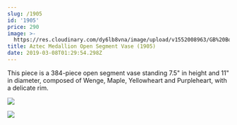```yaml
---
slug: /1905
id: '1905'
price: 290
image: >-
  https://res.cloudinary.com/dy6lb8vna/image/upload/v1552008963/GB%20Bowlworks%20Gallery/1905a.jpg
title: Aztec Medallion Open Segment Vase (1905)
date: 2019-03-08T01:29:54.298Z
---
```

This piece is a 384-piece open segment vase standing 7.5" in height and 11" in diameter, composed of Wenge, Maple, Yellowheart and Purpleheart, with a delicate rim.

![](https://res.cloudinary.com/dy6lb8vna/image/upload/a_360/v1/GB%20Bowlworks%20Gallery/IMG_3725.jpg)

![](https://res.cloudinary.com/dy6lb8vna/image/upload/v1552009242/GB%20Bowlworks%20Gallery/IMG_3746.jpg)
